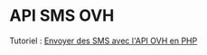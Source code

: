 # API SMS OVH
Tutoriel : [Envoyer des SMS avec l'API OVH en PHP](https://www.ovh.com/fr/g1639.envoyer_des_sms_avec_lapi_ovh_en_php)
